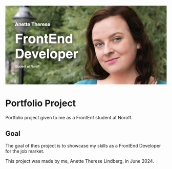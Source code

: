 


![App Screenshot](https://github.com/elanetto/portfolio/blob/main/assets/images/readme/Screenshot-of-header-for-readme.png?raw=true)



# Portfolio Project
Portfolio project given to me as a FrontEnf student at Noroff.

## Goal
The goal of thes project is to showcase my skills as a FrontEnd Developer for the job market.

This project was made by me, Anette Therese Lindberg, in June 2024.
